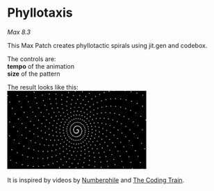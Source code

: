 # Phyllotaxis

*Max 8.3*

This Max Patch creates phyllotactic spirals using jit.gen and codebox.

The controls are:<br/>
**tempo** of the animation<br/>
**size** of the pattern<br/>

The result looks like this:<br/>
![Resulting image](/gif/Phyllotaxis.gif)

It is inspired by videos by [Numberphile](https://www.youtube.com/watch?v=sj8Sg8qnjOg) and [The Coding Train](https://www.youtube.com/watch?v=KWoJgHFYWxY).